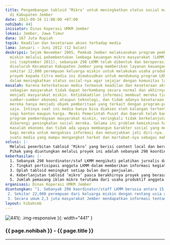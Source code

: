 ```yaml
---
title: Pengembangan tabloid ‘Mikro’ untuk meningkatkan status social masyarakat miskin
  di Kabupaten Jember
date: 2011-09-16 11:08:00 +07:00
nohibah: 441
inisiator: Dinas Koperasi UMKM Jember
lokasi: Jember, Jawa Timur
dana: 167 Juta Rupiah
topik: Keadilan dan kesetaraan akses terhadap media
lama: Januari – Juni 2012 (12 bulan)
deskripsi: Sejak November 2005, Pemkab Jember melaksanakan program pemberdayaan masyarakat
  miskin melalui pebembentukan lembaga keuangan mikro masyarakat (LKMM). Sampai saat
  ini (september 2011), sebanyak 298 LKMM telah dibentuk dan beroperasi di 298 dusun
  diseluruh Kecamatan Kabupaten Jember yang memberikan layanan keuangan mikro bagi
  sekitar 22,000 perempuan keluarga miskin untuk melakukan usaha produktif. Usulan
  proyek kepada Citra media ini dimaksudkan untuk mendukung program LKMM Pemkab Jember
  dalam meningkatkan status social-nya agar sejajar dengan komunitas lain.
masalah: Karena keterbatasan media termasuk keadilan dan kesetaraan akses informasi,
  sebagian masyarakat tidak dapat berkembang secara normal dan akhirnya berkembang
  menjadi masyarakat miskin. Ketidakadilan informasi membuat mereka tidak dapat mengkases
  sumber-sumber ekonomi ataupun teknologi, dan tidak adanya kesetaraan informasi membuat
  mereka hanya menjadi obyek pemberitaan yang terkait dengan program-program bantuan
  saja. Intinya saat ini media hanya bisa diakses oleh kalangan tertentu baik dari
  segi konten maupun harga. Meski Pemerintah Pusat dan Daerah telah banyak melakukan
  program pemberdayaan masyarakat miskin, seringkali tidak berkelanjutan karena tidak
  dibarengi peningkatan social mereka. Selama ini problem kemiskinan hanya dianggap
  masalah ekonomi dan tidak ada upaya membangun karakter social yang memberikan keleluasaan
  bagi mereka untuk mengakses informasi dan menunjukkan jati diri-nya. Mereka memerlukan
  suatu media yang mampu mengangkat harkat dan martabat-nya sebagai mahluk sosial.
solusi: |-
  Melalui penerbitan tabloid ‘Mikro’ yang berisi content local dan berasal dari komunitas mereka sendiri. Tabloid ini tidak berjalan sendiri tetapi mendukung program Pemkab Jember dalam pemberdayaan masyarakat miskin melalui Lembaga Keuangan Mikro Maysrakat (LKMM). Program ini telah dikembangkan sejak November 2005 dan saat ini sebanyak 298 LKMM beroperasi diseluruh Kabupaten Jember yang melayani sekitar 22,000 perempuan keluarga miskin untuk melakukan usaha produktif. Setiap coordinator/staf LKMM akan diberikan pelatihan dasar jurnalis agar dapat berkontribusi liputan terkait usaha produktif anggotanya. Bisa dibayangkan, jika usaha produktifnya diangkat dalam sebuah media cetak dan didistribusikan kepada komunitas mereka sendiri dan dunia luar, maka akan memunculkan kebanggaan tersendiri yang akan memberikan pengaruh positif kepada masyarakat miskin lainnya. Untuk keberlanjutan taboid mikro, sebanyak 1,000 eksemplar akan dicetak setiap bulan dan dijual kepada seluruh LKMM, Dinas-dinas atau lembaga-lembaga terkait dan masyarakat Jember. Konten tabloid juga akan diupload secara online untuk memperluas promosi kepada pihak luar.
  Pihak yang diuntungkan melalui proyek ini adalah sebanyak 298 koordinator/staff LKMM berusia antara 15-30 tahun di 298 dusun di wilayah Kabupaten Jember akan mendapatkan pelatihan jurnalis dasar dan menjadi contributor tabloid mikro,  sekitar 22,000 perempuan dari keluarga miskin dengan rentang usia antara 15-40 tahun di 298 dusun di Kabupaten Jember (88,000 keluarga dengan asumsi setiap perempuan memiliki 4 anggota keluarga), dan  secara umum 2,3 juta masyarakat Jember mendapatkan informasi tentang jenis usaha mikro produktif yang bisa dipromosikan lebih luas.
keberhasilan: |-
  1. Sebanyak 298 koordinator/staf LKMM mengikuti pelatihan jurnalis dasar dan aktif memberikan kontribusi liputan selama pelaksanaan proyek.
  2. Tingkat pertisipasi anggota LKMM dalam memberikan informasi kegiatan produktifnya untuk diangkat dalam liputan.
  3. Oplah tabloid meningkat setiap bulan dari penjualan.
  4. Keberlanjutan tabloid ‘mikro’ pasca berakhirnya proyek yang berasal dari dana mandiri.
  5. Jumlah pemasang iklan mikro terutama dari usaha produktif anggota LKMM yang semakin meningkat.
organisasi: Dinas Koperasi UMKM Jember
diuntungkan: "1. Sebanyak 298 koordinator/staff LKMM berusia antara 15-30 tahun di 298 dusun di wilayah Kabupaten Jember akan mendapatkan pelatihan jurnalis dasar dan menjadi contributor tabloid mikro
 2. Sekitar 22,000 perempuan dari keluarga miskin dengan rentang usia antara 15-40 tahun di 298 dusun di Kabupaten Jember (88,000 keluarga dengan asumsi setiap perempuan memiliki 4 anggota keluarga).
 3. Secara umum 2,3 juta masyarakat Jember mendapatkan informasi tentang jenis usaha mikro produktif yang bisa dipromosikan lebih luas."
layout: hibahcmb
---
```


![441](/static/img/hibahcmb/441.png){: .img-responsive }{: width="441" }

### {{ page.nohibah }} - {{ page.title }}

---
